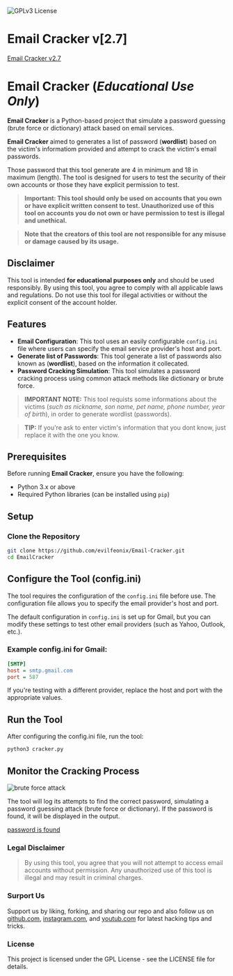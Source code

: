 ![GPLv3 License](https://img.shields.io/badge/License-GPL%20v3-yellow.svg) 

# **Email Cracker v[2.7]**

 [Email Cracker v2.7](https://github.com/evilfeonix/EmailCracker/blob/main/banner.png) 


# **Email Cracker (***Educational Use Only***)**

**Email Cracker** is a Python-based project that simulate a password guessing (brute force or dictionary) attack based on email services.

 **Email Cracker** aimed to generates a list of password (**wordlist**) based on the victim's informatiom provided and attempt to crack the victim's email passwords.

Those password that this tool generate are 4 in minimum and 18 in maximum (length). The tool is designed for users to test the security of their own accounts or those they have explicit permission to test. 


> **Important: This tool should **only** be used on accounts that you own or have explicit written consent to test. Unauthorized use of this tool on accounts you do not own or have permission to test is illegal and unethical.**


> **Note that the creators of this tool are not responsible for any misuse or damage caused by its usage.**

## **Disclaimer**

This tool is intended **for educational purposes only** and should be used responsibly. By using this tool, you agree to comply with all applicable laws and regulations. Do not use this tool for illegal activities or without the explicit consent of the account holder.

## **Features**

- **Email Configuration**: This tool uses an easily configurable `config.ini` file where users can specify the email service provider's host and port.
- **Generate list of Passwords**: This tool generate a list of passwords also known as (**wordlist**), based on the information it collecated.
- **Password Cracking Simulation**: This tool simulates a password cracking process using common attack methods like dictionary or brute force.


> **IMPORTANT NOTE:** This tool requists some informations about the victims (*such as nickname, son name, pet name, phone number, year of birth*), in order to generate wordlist (passwords).

> **TIP:** If you're ask to enter victim's information that you dont know, just replace it with the one you know.

## **Prerequisites**

Before running **Email Cracker**, ensure you have the following:

- Python 3.x or above
- Required Python libraries (can be installed using `pip`)

## **Setup**
### **Clone the Repository**

```bash
git clone https://github.com/evilfeonix/Email-Cracker.git
cd EmailCracker
```
## **Configure the Tool (config.ini)**

The tool requires the configuration of the `config.ini` file before use. The configuration file allows you to specify the email provider's host and port.

The default configuration in `config.ini` is set up for Gmail, but you can modify these settings to test other email providers (such as Yahoo, Outlook, etc.).

### **Example config.ini for Gmail:**

```ini
[SMTP]
host = smtp.gmail.com
port = 587
```

If you're testing with a different provider, replace the host and port with the appropriate values.

<!-- ## Install Dependencies

If you haven't already, you can install all the necessary Python dependencies: -->

## **Run the Tool**

After configuring the config.ini file, run the tool:  <!-- by passing in the target email address: -->
```bash
python3 cracker.py
```

## **Monitor the Cracking Process**

 ![brute force attack](https://github.com/evilfeonix/EmailCracker/blob/main/cracker.png) 

The tool will log its attempts to find the correct password, simulating a password guessing attack (brute force or dictionary). If the password is found, it will be displayed in the output.

 [password is found](https://github.com/evilfeonix/EmailCracker/blob/main/granted.png) 

### **Legal Disclaimer**

> By using this tool, you agree that you will not attempt to access email accounts without permission. Any unauthorized use of this tool is illegal and may result in criminal charges.

### **Surport Us**

Support us by liking, forking, and sharing our repo and also follow us on [github.com](https://github.com/evilfeonix), [instagram.com](https://instagram.com/evilfeonix), and [youtub.com](https://youtub.com/evilfeonix) for latest hacking tips and tricks.

### **License**

This project is licensed under the GPL License - see the LICENSE file for details.
